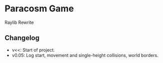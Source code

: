 # Paracosm Game
Raylib Rewrite

## Changelog
- v<<: Start of project.
- v0.05: Log start, movement and single-height collisions,
world borders.